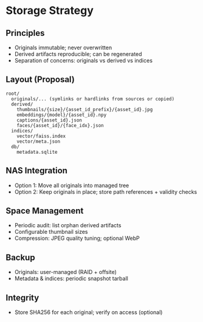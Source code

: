 # Storage Strategy

## Principles
- Originals immutable; never overwritten
- Derived artifacts reproducible; can be regenerated
- Separation of concerns: originals vs derived vs indices

## Layout (Proposal)
```
root/
  originals/... (symlinks or hardlinks from sources or copied)
  derived/
    thumbnails/{size}/{asset_id_prefix}/{asset_id}.jpg
    embeddings/{model}/{asset_id}.npy
    captions/{asset_id}.json
    faces/{asset_id}/{face_idx}.json
  indices/
    vector/faiss.index
    vector/meta.json
  db/
    metadata.sqlite
```

## NAS Integration
- Option 1: Move all originals into managed tree
- Option 2: Keep originals in place; store path references + validity checks

## Space Management
- Periodic audit: list orphan derived artifacts
- Configurable thumbnail sizes
- Compression: JPEG quality tuning; optional WebP

## Backup
- Originals: user-managed (RAID + offsite)
- Metadata & indices: periodic snapshot tarball

## Integrity
- Store SHA256 for each original; verify on access (optional)
